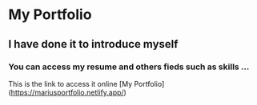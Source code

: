 # My Portfolio
## I have done it to introduce myself
### You can access my resume and others fieds such as skills ...

This is the link to access it online [My Portfolio] (https://mariusportfolio.netlify.app/)